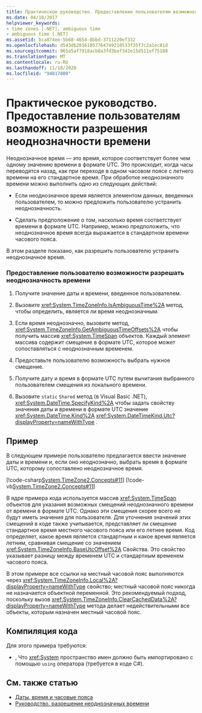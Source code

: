 ```yaml
---
title: Практическое руководство. Предоставление пользователям возможности разрешения неоднозначности времени
ms.date: 04/10/2017
helpviewer_keywords:
- time zones [.NET], ambiguous time
- ambiguous time [.NET]
ms.assetid: bca874ee-5b68-4654-8bbd-3711220ef332
ms.openlocfilehash: d543db20161057764749210533f35f7c2a1ec81d
ms.sourcegitcommit: 965a5af7918acb0a3fd3baf342e15d511ef75188
ms.translationtype: MT
ms.contentlocale: ru-RU
ms.lasthandoff: 11/18/2020
ms.locfileid: "94817800"
---
```

# <a name="how-to-let-users-resolve-ambiguous-times"></a>Практическое руководство. Предоставление пользователям возможности разрешения неоднозначности времени

Неоднозначное время — это время, которое соответствует более чем одному значению времени в формате UTC. Это происходит, когда часы переводятся назад, как при переходе в одном часовом поясе с летнего времени на его стандартное время. При обработке неоднозначного времени можно выполнить одно из следующих действий:

- Если неоднозначное время является элементом данных, введенных пользователем, то можно предложить пользователю устранить неоднозначность.

- Сделать предположение о том, насколько время соответствует времени в формате UTC. Например, можно предположить, что неоднозначное время всегда выражается в стандартном времени часового пояса.

В этом разделе показано, как разрешить пользователю устранить неоднозначное время.

### <a name="to-let-a-user-resolve-an-ambiguous-time"></a>Предоставление пользователю возможности разрешать неоднозначность времени

1. Получите значение даты и времени, введенное пользователем.

2. Вызовите <xref:System.TimeZoneInfo.IsAmbiguousTime%2A> метод, чтобы определить, является ли время неоднозначным.

3. Если время неоднозначно, вызовите метод, <xref:System.TimeZoneInfo.GetAmbiguousTimeOffsets%2A> чтобы получить массив <xref:System.TimeSpan> объектов. Каждый элемент массива содержит смещение в формате UTC, которое может сопоставляться с неоднозначным временем.

4. Предоставьте пользователю возможность выбрать нужное смещение.

5. Получите дату и время в формате UTC путем вычитания выбранного пользователем смещения из локального времени.

6. Вызовите `static` `Shared` метод (в Visual Basic .NET), <xref:System.DateTime.SpecifyKind%2A> чтобы задать свойству значения даты и времени в формате UTC значение <xref:System.DateTime.Kind%2A> <xref:System.DateTimeKind.Utc?displayProperty=nameWithType> .

## <a name="example"></a>Пример

В следующем примере пользователю предлагается ввести значение даты и времени и, если оно неоднозначно, выбрать время в формате UTC, которому сопоставлено неоднозначное время.

[!code-csharp[System.TimeZone2.Concepts#11](../../../samples/snippets/csharp/VS_Snippets_CLR_System/system.TimeZone2.Concepts/CS/TimeZone2Concepts.cs#11)]
[!code-vb[System.TimeZone2.Concepts#11](../../../samples/snippets/visualbasic/VS_Snippets_CLR_System/system.TimeZone2.Concepts/VB/TimeZone2Concepts.vb#11)]

В ядре примера кода используется массив <xref:System.TimeSpan> объектов для указания возможных смещений неоднозначного времени от времени в формате UTC. Однако эти смещения скорее всего не будут иметь значения для пользователя. Для уточнения значений этих смещений в коде также учитывается, представляет ли смещение стандартное время местного часового пояса или его летнее время. Код определяет, какое время является стандартным и какое время является летним, сравнивая смещение со значением <xref:System.TimeZoneInfo.BaseUtcOffset%2A> Свойства. Это свойство указывает разницу между временем UTC и стандартным временем часового пояса.

В этом примере все ссылки на местный часовой пояс выполняются через <xref:System.TimeZoneInfo.Local%2A?displayProperty=nameWithType> свойство; местный часовой пояс никогда не назначается объектной переменной. Это рекомендуемый подход, поскольку вызов <xref:System.TimeZoneInfo.ClearCachedData%2A?displayProperty=nameWithType> метода делает недействительными все объекты, которым назначен местный часовой пояс.

## <a name="compiling-the-code"></a>Компиляция кода

Для этого примера требуются:

- , Что <xref:System> пространство имен должно быть импортировано с помощью `using` оператора (требуется в коде C#).

## <a name="see-also"></a>См. также статью

- [Даты, время и часовые пояса](index.md)
- [Руководство. разрешение неоднозначных времени](resolve-ambiguous-times.md)
